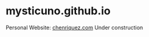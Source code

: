 # mysticuno.github.io
Personal Website: [chenriquez.com](http://chenriquez.com) 
Under construction
